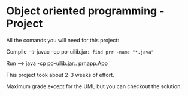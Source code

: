 # Object oriented programming - Project

All the comands you will need for this project:

Compile -->    javac -cp po-uilib.jar:. `find prr -name "*.java"`

Run --> java -cp po-uilib.jar:. prr.app.App

This project took about 2-3 weeks of effort.

Maximum grade except for the UML but you can checkout the solution.
